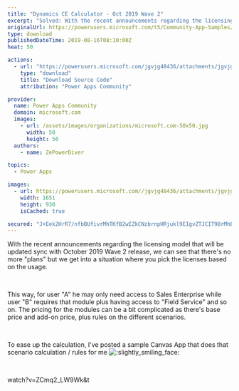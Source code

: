 ```yaml
---
title: "Dynamics CE Calculator - Oct 2019 Wave 2"
excerpt: "Solved: With the recent announcements regarding the licensing model that will be updated sync with October 2019 Wave 2 release, we can see that"
originalUrl: https://powerusers.microsoft.com/t5/Community-App-Samples/Dynamics-CE-Calculator-Oct-2019-Wave-2/td-p/342525
type: download
publishedDateTime: 2019-08-16T08:10:00Z
heat: 50

actions:
  - url: "https://powerusers.microsoft.com/jgvjg48436/attachments/jgvjg48436/AppFeedbackGallery/227/1/License%20Calculator.msapp"
    type: "download"
    title: "Download Source Code"
    attribution: "Power Apps Community"

provider:
  name: Power Apps Community
  domain: microsoft.com
  images:
    - url: /assets/images/organizations/microsoft.com-50x50.jpg
      width: 50
      height: 50
  authors:
    - name: ZePowerDiver

topics:
  - Power Apps

images:
  - url: https://powerusers.microsoft.com//jgvjg48436/attachments/jgvjg48436/AppFeedbackGallery/222/1/2019-08-16_10-23-06.png
    width: 1651
    height: 930
    isCached: true

secured: "J+Eek2HrR7/nfbBUfivrMhTKfB2wIZkCNzbrnpHRjukl9EIgvZTJCIT98rMhBUgjv3OMAUSzhy/XrJWy85y4bWoa63CEoRViHXQwdJIopk6rozzTsymCChAeqfr/aMhVYvylqV5uZQsTKFbmO+o1N91c+sOfKaJl7nSI+G8lHDDbg/0HkK/fWu+3O9YDzK3kfjXYTwDT6I26+dLmQBgED0Yf+uywE3Tq5MELOzMlBFN5fbHcF8+WEK1okaoTbt8aEPN0gQ9lf1WE6TyYrFrk33hqX6L2RWo24b5OJYKS69N22HdoQ64QCoYf5IqTJz31OPEcUNvWa3HmWH6YdFlQehUsa5eGWrNG9kdQG95g08Uv70+bGkgql/3c7Jd9OLFGLwnctd8nF2v5RbswwuhWs31jv1yxkyK4PKnUkjI18nnMGbAx4t6t/xGaVSao1f30;3CbpMyoAJq/6Ac/eUtvweA=="
---
```

<div><p>With the recent announcements regarding the licensing model that will be updated sync with October 2019 Wave 2 release, we can see that there's no more "plans" but we get into a situation where you pick the licenses based on the usage.</p></div><div><p>&nbsp;</p></div><div><p>This way, for user "A" he may only need access to Sales Enterprise while user "B" requires that module plus having access to "Field Service" and so on. The pricing for the modules can be a bit complicated as there's base price and add-on price, plus rules on the different scenarios.</p></div><div><p>&nbsp;</p></div><div><p>To ease up the calculation, I've posted a sample Canvas App that does that scenario calculation / rules for me <img class="lia-deferred-image lia-image-emoji" src="/html/emoticons/1f642.png" alt=":slightly_smiling_face:" title=":slightly_smiling_face:"></p></div><p>&nbsp;</p><p><span class="videoUrl">watch?v=ZCmq2_LW9Wk&amp;t</span></p>

